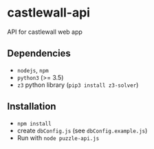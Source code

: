 # castlewall-api

API for castlewall web app

## Dependencies

* `nodejs`, `npm`
* `python3` (>= 3.5)
* `z3` python library (`pip3 install z3-solver`)

## Installation

* `npm install`
* create `dbConfig.js` (see `dbConfig.example.js`)
* Run with `node puzzle-api.js`
